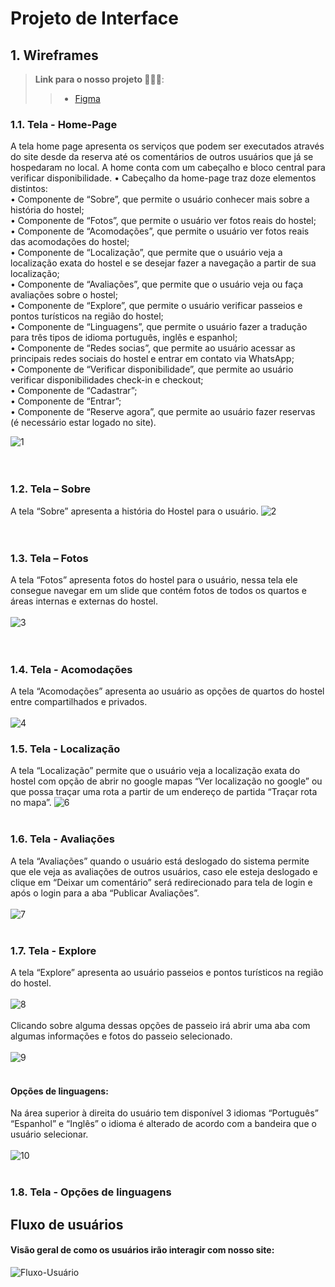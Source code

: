 
# Projeto de Interface

## 1. Wireframes

> **Link para o nosso projeto 🧳🌌🌅**:
> > - [Figma]([https://www.figma.com/](https://www.figma.com/file/qO2M99ABwqkSpM25lPzdxO/Hostel-El-Alebrije?node-id=23%3A2))

### 1.1. Tela - Home-Page
A tela home page apresenta os serviços que podem ser executados através do site desde da reserva até os comentários de outros usuários que já se hospedaram no local. A home conta com um cabeçalho e bloco central para verificar disponibilidade. 
•	Cabeçalho da home-page traz doze elementos distintos:</br>
•	Componente de “Sobre”, que permite o usuário conhecer mais sobre a história do hostel;</br>
•	Componente de “Fotos”, que permite o usuário ver fotos reais do hostel;</br>
•	Componente de “Acomodações”, que permite o usuário ver fotos reais das acomodações do hostel;</br>
•	Componente de “Localização”, que permite que o usuário veja a localização exata do hostel e se desejar fazer a navegação a partir de sua localização;</br>
•	Componente de “Avaliações”, que permite que o usuário veja ou faça avaliações sobre o hostel;</br>
•	Componente de “Explore”, que permite o usuário verificar passeios e pontos turísticos na região do hostel;</br>
•	Componente de “Linguagens”, que permite o usuário fazer a tradução para três tipos de idioma português, inglês e espanhol;</br>
•	Componente de “Redes socias”, que permite ao usuário acessar as principais redes sociais do hostel e entrar em contato via WhatsApp;</br>
•	Componente de “Verificar disponibilidade”, que permite ao usuário verificar disponibilidades check-in e checkout;</br>
•	Componente de “Cadastrar”;</br>
•	Componente de “Entrar”;</br>
•	Componente de “Reserve agora”, que permite ao usuário fazer reservas (é necessário estar logado no site).</br>

![1](https://user-images.githubusercontent.com/95951195/194770545-6aef5ecf-f0fb-445a-8057-219e0b8cc4bc.jpeg)</br></br></br>

### 1.2. Tela – Sobre
A tela “Sobre” apresenta a história do Hostel para o usuário.
![2](https://user-images.githubusercontent.com/95951195/194770600-5419fd8a-b6a3-46b3-90c5-96cfc172ead4.jpeg) </br></br></br>


### 1.3. Tela – Fotos
A tela “Fotos” apresenta fotos do hostel para o usuário, nessa tela ele consegue navegar em um slide que contém fotos de todos os quartos e áreas internas e externas do hostel.</br></br>
![3](https://user-images.githubusercontent.com/95951195/194770664-8001c35d-d3ad-4850-b5a1-f7f5077df7d6.jpeg)</br></br></br>

### 1.4. Tela - Acomodações
A tela “Acomodações” apresenta ao usuário as opções de quartos do hostel entre compartilhados e privados.</br></br>
![4](https://user-images.githubusercontent.com/95951195/194770767-06bd9bf7-9996-411c-9274-feec73df8133.jpeg)

### 1.5. Tela - Localização
A tela “Localização” permite que o usuário veja a localização exata do hostel com opção de abrir no google mapas “Ver localização no google” ou que possa traçar uma rota a partir de um endereço de partida “Traçar rota no mapa”.
![6](https://user-images.githubusercontent.com/95951195/194770824-6f7aa22d-e868-4019-929e-df1dfd6b7dd0.jpeg)</br></br>

### 1.6. Tela - Avaliações
A tela “Avaliações” quando o usuário está deslogado do sistema permite que ele veja as avaliações de outros usuários, caso ele esteja deslogado e clique em “Deixar um comentário” será redirecionado para tela de login e após o login para a aba “Publicar Avaliações”.</br></br>
![7](https://user-images.githubusercontent.com/95951195/194770912-0edfc7ce-e979-4323-95b1-2609415abba1.jpeg)</br></br>

### 1.7. Tela - Explore
A tela “Explore” apresenta ao usuário passeios e pontos turísticos na região do hostel. </br></br>
![8](https://user-images.githubusercontent.com/95951195/194770948-f8253a38-1a3f-462c-a0b8-86c91798f9e5.jpeg)</br></br>
Clicando sobre alguma dessas opções de passeio irá abrir uma aba com algumas informações e fotos do passeio selecionado. </br></br>
![9](https://user-images.githubusercontent.com/95951195/194771045-3089ea46-e62b-4d1c-a6b2-c583c30e2796.jpeg)</br></br>

#### Opções de linguagens: 
Na área superior à direita do usuário tem disponível 3 idiomas “Português” “Espanhol” e “Inglês” o idioma é alterado de acordo com a bandeira que o usuário selecionar.</br></br> 
![10](https://user-images.githubusercontent.com/95951195/194771111-5a7631a2-ce54-49ca-a5e2-8babfcf8872b.jpeg)</br></br>

### 1.8. Tela - Opções de linguagens 



## Fluxo de usuários
#### Visão geral de como os usuários irão interagir com nosso site:
![Fluxo-Usuário](https://user-images.githubusercontent.com/95951195/194763716-a0bbfb54-305b-4fc9-a0c4-8f67d91501e6.png)

<!-- 
![Exemplo de UserFlow](img/userflow.jpg)

Fluxo de usuário (User Flow) é uma técnica que permite ao desenvolvedor mapear todo fluxo de telas do site ou app. Essa técnica funciona para alinhar os caminhos e as possíveis ações que o usuário pode fazer junto com os membros de sua equipe.

> **Links Úteis**:
> - [User Flow: O Quê É e Como Fazer?](https://medium.com/7bits/fluxo-de-usu%C3%A1rio-user-flow-o-que-%C3%A9-como-fazer-79d965872534)
> - [User Flow vs Site Maps](http://designr.com.br/sitemap-e-user-flow-quais-as-diferencas-e-quando-usar-cada-um/)
> - [Top 25 User Flow Tools & Templates for Smooth](https://www.mockplus.com/blog/post/user-flow-tools)


## Wireframes

![Exemplo de Wireframe](img/wireframe-example.png)

São protótipos usados em design de interface para sugerir a estrutura de um site web e seu relacionamentos entre suas páginas. Um wireframe web é uma ilustração semelhante do layout de elementos fundamentais na interface.
 
> **Links Úteis**:
> - [Protótipos vs Wireframes](https://www.nngroup.com/videos/prototypes-vs-wireframes-ux-projects/)
> - [Ferramentas de Wireframes](https://rockcontent.com/blog/wireframes/)
> - [MarvelApp](https://marvelapp.com/developers/documentation/tutorials/)
> - [Figma](https://www.figma.com/)
> - [Adobe XD](https://www.adobe.com/br/products/xd.html#scroll)
> - [Axure](https://www.axure.com/edu) (Licença Educacional)
> - [InvisionApp](https://www.invisionapp.com/) (Licença Educacional)
 -->
